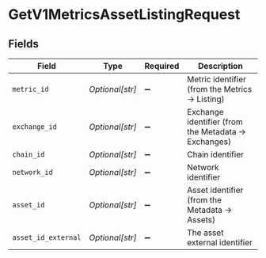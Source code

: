 # GetV1MetricsAssetListingRequest


## Fields

| Field                                                | Type                                                 | Required                                             | Description                                          |
| ---------------------------------------------------- | ---------------------------------------------------- | ---------------------------------------------------- | ---------------------------------------------------- |
| `metric_id`                                          | *Optional[str]*                                      | :heavy_minus_sign:                                   | Metric identifier (from the Metrics -> Listing)      |
| `exchange_id`                                        | *Optional[str]*                                      | :heavy_minus_sign:                                   | Exchange identifier (from the Metadata -> Exchanges) |
| `chain_id`                                           | *Optional[str]*                                      | :heavy_minus_sign:                                   | Chain identifier                                     |
| `network_id`                                         | *Optional[str]*                                      | :heavy_minus_sign:                                   | Network identifier                                   |
| `asset_id`                                           | *Optional[str]*                                      | :heavy_minus_sign:                                   | Asset identifier (from the Metadata -> Assets)       |
| `asset_id_external`                                  | *Optional[str]*                                      | :heavy_minus_sign:                                   | The asset external identifier                        |